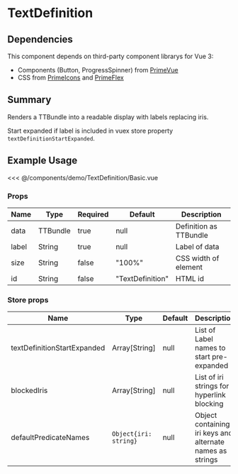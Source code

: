 <script setup>
import Basic from './demo/TextDefinition/Basic.vue'
</script>

# TextDefinition

## Dependencies

This component depends on third-party component librarys for Vue 3:

- Components (Button, ProgressSpinner) from [PrimeVue](https://www.primefaces.org/primevue/)
- CSS from [PrimeIcons](https://www.primefaces.org/showcase/icons.xhtml) and [PrimeFlex](https://www.primefaces.org/primeflex/)

## Summary

Renders a TTBundle into a readable display with labels replacing iris.

Start expanded if label is included in vuex store property `textDefinitionStartExpanded`.

## Example Usage

<DemoContainer>
  <Basic/>
</DemoContainer>

<<< @/components/demo/TextDefinition/Basic.vue

### Props

| Name | Type | Required | Default | Description |
| ---- | ---- | ---- |------- | ----------- |
| data | TTBundle | true | null | Definition as TTBundle |
| label | String | true | null | Label of data |
| size | String | false | "100%" | CSS width of element |
| id   | String | false | "TextDefinition" | HTML id |

### Store props

| Name | Type | Default | Description |
| ---- | ---- | ---- | ---- |
| textDefinitionStartExpanded | Array[String] | null | List of Label names to start pre-expanded |
| blockedIris | Array[String] | null | List of iri strings for hyperlink blocking |
| defaultPredicateNames | `Object{iri: string}` | null | Object containing iri keys and alternate names as strings |
